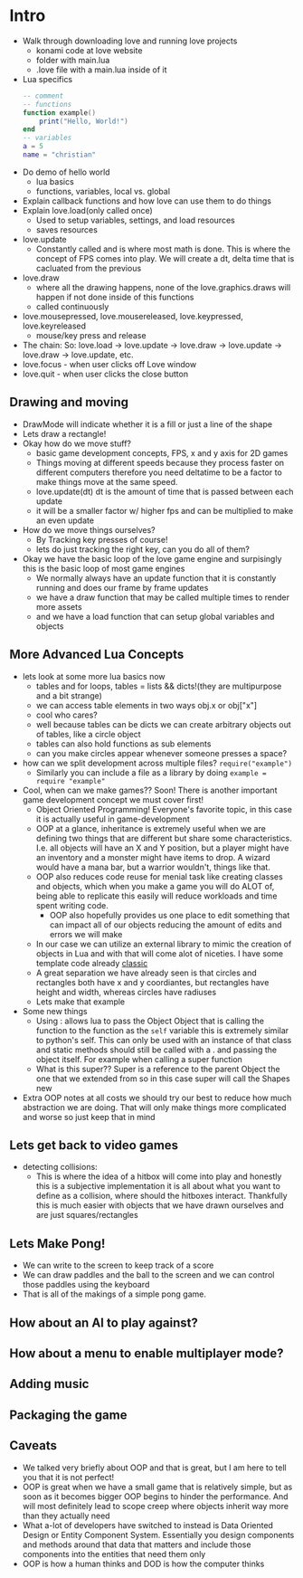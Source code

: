 # Intro

- Walk through downloading love and running love projects
  - konami code at love website
  - folder with main.lua
  - .love file with a main.lua inside of it
- Lua specifics
  ```lua
  -- comment
  -- functions
  function example()
      print("Hello, World!")
  end
  -- variables
  a = 5
  name = "christian"
  ```
- Do demo of hello world
  - lua basics
  - functions, variables, local vs. global
- Explain callback functions and how love can use them to do things
- Explain love.load(only called once)
  - Used to setup variables, settings, and load resources
  - saves resources
- love.update
  - Constantly called and is where most math is done. This is where the concept
    of FPS comes into play. We will create a dt, delta time that is cacluated
    from the previous
- love.draw
  - where all the drawing happens, none of the love.graphics.draws will happen
    if not done inside of this functions
  - called continuously
- love.mousepressed, love.mousereleased, love.keypressed, love.keyreleased
  - mouse/key press and release
- The chain: So: love.load -> love.update -> love.draw -> love.update ->
  love.draw -> love.update, etc.
- love.focus - when user clicks off Love window
- love.quit - when user clicks the close button

## Drawing and moving

- DrawMode will indicate whether it is a fill or just a line of the shape
- Lets draw a rectangle!
- Okay how do we move stuff?
  - basic game development concepts, FPS, x and y axis for 2D games
  - Things moving at different speeds because they process faster on different
    computers therefore you need deltatime to be a factor to make things move at
    the same speed.
  - love.update(dt) dt is the amount of time that is passed between each update
  - it will be a smaller factor w/ higher fps and can be multiplied to make an
    even update
- How do we move things ourselves?
  - By Tracking key presses of course!
  - lets do just tracking the right key, can you do all of them?
- Okay we have the basic loop of the love game engine and surpisingly this is
  the basic loop of most game engines
  - We normally always have an update function that it is constantly running and
    does our frame by frame updates
  - we have a draw function that may be called multiple times to render more
    assets
  - and we have a load function that can setup global variables and objects

## More Advanced Lua Concepts

- lets look at some more lua basics now
  - tables and for loops, tables = lists && dicts!(they are multipurpose and a
    bit strange)
  - we can access table elements in two ways obj.x or obj["x"]
  - cool who cares?
  - well because tables can be dicts we can create arbitrary objects out of
    tables, like a circle object
  - tables can also hold functions as sub elements
  - can you make circles appear whenever someone presses a space?
- how can we split development across multiple files? `require("example")`
  - Similarly you can include a file as a library by doing
    `example = require "example"`
- Cool, when can we make games?? Soon! There is another important game
  development concept we must cover first!
  - Object Oriented Programming! Everyone's favorite topic, in this case it is
    actually useful in game-development
  - OOP at a glance, inheritance is extremely useful when we are defining two
    things that are different but share some characteristics. I.e. all objects
    will have an X and Y position, but a player might have an inventory and a
    monster might have items to drop. A wizard would have a mana bar, but a
    warrior wouldn't, things like that.
  - OOP also reduces code reuse for menial task like creating classes and
    objects, which when you make a game you will do ALOT of, being able to
    replicate this easily will reduce workloads and time spent writing code.
    - OOP also hopefully provides us one place to edit something that can impact
      all of our objects reducing the amount of edits and errors we will make
  - In our case we can utilize an external library to mimic the creation of
    objects in Lua and with that will come alot of niceties. I have some
    template code already [classic](https://github.com/rxi/classic)
  - A great separation we have already seen is that circles and rectangles both
    have x and y coordiantes, but rectangles have height and width, whereas
    circles have radiuses
  - Lets make that example
- Some new things
  - Using : allows lua to pass the Object Object that is calling the function to
    the function as the `self` variable this is extremely similar to python's
    self. This can only be used with an instance of that class and static
    methods should still be called with a . and passing the object itself. For
    example when calling a super function
  - What is this super?? Super is a reference to the parent Object the one that
    we extended from so in this case super will call the Shapes new
- Extra OOP notes at all costs we should try our best to reduce how much
  abstraction we are doing. That will only make things more complicated and
  worse so just keep that in mind

## Lets get back to video games

- detecting collisions:
  - This is where the idea of a hitbox will come into play and honestly this is
    a subjective implementation it is all about what you want to define as a
    collision, where should the hitboxes interact. Thankfully this is much
    easier with objects that we have drawn ourselves and are just
    squares/rectangles

## Lets Make Pong!

- We can write to the screen to keep track of a score
- We can draw paddles and the ball to the screen and we can control those
  paddles using the keyboard
- That is all of the makings of a simple pong game.

## How about an AI to play against?

## How about a menu to enable multiplayer mode?

## Adding music

## Packaging the game

## Caveats

- We talked very briefly about OOP and that is great, but I am here to tell you
  that it is not perfect!
- OOP is great when we have a small game that is relatively simple, but as soon
  as it becomes bigger OOP begins to hinder the performance. And will most
  definitely lead to scope creep where objects inherit way more than they
  actually need
- What a-lot of developers have switched to instead is Data Oriented Design or
  Entity Component System. Essentially you design components and methods around
  that data that matters and include those components into the entities that
  need them only
- OOP is how a human thinks and DOD is how the computer thinks
